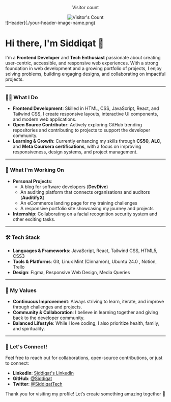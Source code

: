 <div align="center"> 
  <p>Visitor count</p>
  <img src="https://profile-counter.glitch.me/Siddami/count.svg" alt="Visitor's Count" />
</div>
![Header](./your-header-image-name.png)

# Hi there, I'm Siddiqat 👋

I'm a **Frontend Developer** and **Tech Enthusiast** passionate about creating user-centric, accessible, and responsive web experiences. With a strong foundation in web development and a growing portfolio of projects, I enjoy solving problems, building engaging designs, and collaborating on impactful projects.  

---

### 👩‍💻 What I Do  
- **Frontend Development**: Skilled in HTML, CSS, JavaScript, React, and Tailwind CSS, I create responsive layouts, interactive UI components, and modern web applications.  
- **Open Source Contributor**: Actively exploring GitHub trending repositories and contributing to projects to support the developer community.  
- **Learning & Growth**: Currently enhancing my skills through **CS50**, **ALC**, and **Meta Coursera certifications**, with a focus on improving responsiveness, design systems, and project management.  

---

### 🚀 What I'm Working On  
- **Personal Projects**:  
  - A blog for software developers (**DevDive**)
  - An auditing platform that connects organisations and auditors (**AuditifyX**) 
  - An eCommerce landing page for my training challenges  
  - A responsive portfolio site showcasing my journey and projects  
- **Internship**: Collaborating on a facial recognition security system and other exciting tasks.  

---

### 🛠️ Tech Stack  
- **Languages & Frameworks**: JavaScript, React, Tailwind CSS, HTML5, CSS3  
- **Tools & Platforms**: Git, Linux Mint (Cinnamon), Ubuntu 24.0 , Notion, Trello  
- **Design**: Figma, Responsive Web Design, Media Queries  

---

### 🌟 My Values  
- **Continuous Improvement**: Always striving to learn, iterate, and improve through challenges and projects.  
- **Community & Collaboration**: I believe in learning together and giving back to the developer community.  
- **Balanced Lifestyle**: While I love coding, I also prioritize health, family, and spirituality.  

---

### 🌱 Let's Connect!  
Feel free to reach out for collaborations, open-source contributions, or just to connect:  
- **LinkedIn**: [Siddiqat's LinkedIn](https://www.linkedin.com/in/siddiqat)  
- **GitHub**: [@Siddiqat](https://github.com/Siddami)  
- **Twitter**: [@SiddiqatTech](https://twitter.com/Sideeqoh02)  

Thank you for visiting my profile! Let’s create something amazing together 🚀  

<!--
**Siddami/Siddami** is a ✨ _special_ ✨ repository because its `README.md` (this file) appears on your GitHub profile.

Here are some ideas to get you started:

- 🔭 I’m currently working on ...
- 🌱 I’m currently learning ...
- 👯 I’m looking to collaborate on ...
- 🤔 I’m looking for help with ...
- 💬 Ask me about ...
- 📫 How to reach me: ...
- 😄 Pronouns: ...
- ⚡ Fun fact: ...
-->
